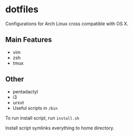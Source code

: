 # dotfiles

Configurations for Arch Linux cross compatible with OS X.

## Main Features
- vim
- zsh
- tmux

## Other
- pentadactyl
- i3
- urxvt
- Useful scripts in `/bin`

To run install script, run `install.sh`

Install script symlinks everything to home directory.

<!--**Preview:**-->

<!--![Setup Preview](http://puu.sh/ksBvi/787f89f27a.png "Setup")-->
